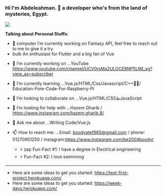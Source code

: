 ### Hi I'm Abdeleahman. 👋 a developer who's from the land of mysteries, Egypt.

![](https://i.imgur.com/wXZ7x7m.jpg)

**Talking about Personal Stuffs:**

* 💬 computer I’m currently working on Fantasy API, feel free to reach out to me to give it a try
* bulb An enthusiast for Flutter and a big fan of Vue

- 🔭 I’m currently working on ...YouTube https://www.youtube.com/channel/UCV0rsMa2ULOCE8NP5LtM_xg?view_as=subscriber
- 🌱 I’m currently learning ...Vue.js/HTML/Css/Javascript/C++/ُُEducation-Fore-Code-For-Raspberry-Pi 
- 👯 I’m looking to collaborate on ...Vue.js/HTML/CSSظJavaScript

- 🤔 I’m looking for help with ...Hazem Gharib / https://www.instagram.com/hazem.gharib.8/
- 💬 Ask me about ...Writing Code/Vue.js
- 📫 How to reach me: ...Email: boodyatef665@gmail.com 
  / phone: 01270951250 / instagram:https://www.instagram.com/be2004boody/

  * ⚡ zap Fun-Fact #1: I have a degree in Electrical engineering
  * ⚡ Fun-Fact #2: I love swimming
---
* Here are some ideas to get you started: https://test-first-project.herokuapp.com/
* Here are some ideas to get you started: https://week-days.herokuapp.com/
